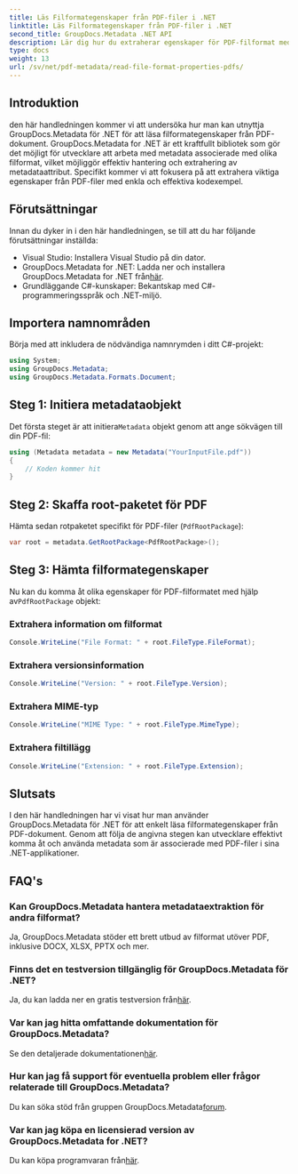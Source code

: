 ```yaml
---
title: Läs Filformategenskaper från PDF-filer i .NET
linktitle: Läs Filformategenskaper från PDF-filer i .NET
second_title: GroupDocs.Metadata .NET API
description: Lär dig hur du extraherar egenskaper för PDF-filformat med GroupDocs.Metadata för .NET. Dyk in i metadatahantering med enkel C#.
type: docs
weight: 13
url: /sv/net/pdf-metadata/read-file-format-properties-pdfs/
---
```

## Introduktion
den här handledningen kommer vi att undersöka hur man kan utnyttja GroupDocs.Metadata för .NET för att läsa filformategenskaper från PDF-dokument. GroupDocs.Metadata for .NET är ett kraftfullt bibliotek som gör det möjligt för utvecklare att arbeta med metadata associerade med olika filformat, vilket möjliggör effektiv hantering och extrahering av metadataattribut. Specifikt kommer vi att fokusera på att extrahera viktiga egenskaper från PDF-filer med enkla och effektiva kodexempel.
## Förutsättningar
Innan du dyker in i den här handledningen, se till att du har följande förutsättningar inställda:
- Visual Studio: Installera Visual Studio på din dator.
-  GroupDocs.Metadata for .NET: Ladda ner och installera GroupDocs.Metadata for .NET från[här](https://releases.groupdocs.com/metadata/net/).
- Grundläggande C#-kunskaper: Bekantskap med C#-programmeringsspråk och .NET-miljö.

## Importera namnområden
Börja med att inkludera de nödvändiga namnrymden i ditt C#-projekt:
```csharp
using System;
using GroupDocs.Metadata;
using GroupDocs.Metadata.Formats.Document;
```
## Steg 1: Initiera metadataobjekt
 Det första steget är att initiera`Metadata` objekt genom att ange sökvägen till din PDF-fil:
```csharp
using (Metadata metadata = new Metadata("YourInputFile.pdf"))
{
    // Koden kommer hit
}
```
## Steg 2: Skaffa root-paketet för PDF
Hämta sedan rotpaketet specifikt för PDF-filer (`PdfRootPackage`):
```csharp
var root = metadata.GetRootPackage<PdfRootPackage>();
```
## Steg 3: Hämta filformategenskaper
 Nu kan du komma åt olika egenskaper för PDF-filformatet med hjälp av`PdfRootPackage` objekt:
### Extrahera information om filformat
```csharp
Console.WriteLine("File Format: " + root.FileType.FileFormat);
```
### Extrahera versionsinformation
```csharp
Console.WriteLine("Version: " + root.FileType.Version);
```
### Extrahera MIME-typ
```csharp
Console.WriteLine("MIME Type: " + root.FileType.MimeType);
```
### Extrahera filtillägg
```csharp
Console.WriteLine("Extension: " + root.FileType.Extension);
```

## Slutsats
I den här handledningen har vi visat hur man använder GroupDocs.Metadata för .NET för att enkelt läsa filformategenskaper från PDF-dokument. Genom att följa de angivna stegen kan utvecklare effektivt komma åt och använda metadata som är associerade med PDF-filer i sina .NET-applikationer.

## FAQ's
### Kan GroupDocs.Metadata hantera metadataextraktion för andra filformat?
Ja, GroupDocs.Metadata stöder ett brett utbud av filformat utöver PDF, inklusive DOCX, XLSX, PPTX och mer.
### Finns det en testversion tillgänglig för GroupDocs.Metadata för .NET?
 Ja, du kan ladda ner en gratis testversion från[här](https://releases.groupdocs.com/).
### Var kan jag hitta omfattande dokumentation för GroupDocs.Metadata?
 Se den detaljerade dokumentationen[här](https://reference.groupdocs.com/metadata/net/).
### Hur kan jag få support för eventuella problem eller frågor relaterade till GroupDocs.Metadata?
 Du kan söka stöd från gruppen GroupDocs.Metadata[forum](https://forum.groupdocs.com/c/metadata/14).
### Var kan jag köpa en licensierad version av GroupDocs.Metadata for .NET?
 Du kan köpa programvaran från[här](https://purchase.groupdocs.com/buy).